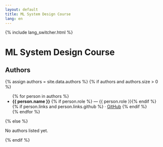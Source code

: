 ```yaml
---
layout: default
title: ML System Design Course
lang: en
---
```


{% include lang_switcher.html %}

# ML System Design Course

## Authors

{% assign authors = site.data.authors %}
{% if authors and authors.size > 0 %}
<ul>
  {% for person in authors %}
  <li>
    <strong>{{ person.name }}</strong>
    {% if person.role %} — {{ person.role }}{% endif %}
    {% if person.links and person.links.github %}
      · <a href="{{ person.links.github }}">GitHub</a>
    {% endif %}
  </li>
  {% endfor %}
  </ul>
{% else %}
<p>No authors listed yet.</p>
{% endif %}


